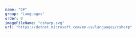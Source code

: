 ```yaml
---
name: "C#"
group: "Languages"
order: 0
imageFileName: "csharp.svg"
url: "https://dotnet.microsoft.com/en-us/languages/csharp"
---
```

